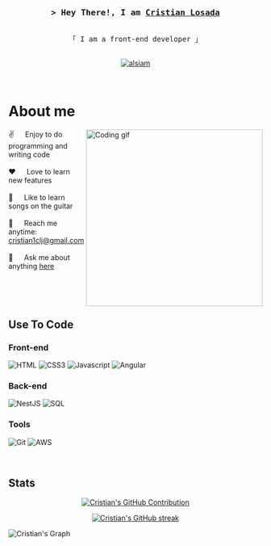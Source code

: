 <h3 align="center">
        <samp>&gt; Hey There!, I am
                <b><a target="_blank" href="">Cristian Losada</a></b>
        </samp>
</h3>


<p align="center"> 
  <samp>
    <br>
    「 I am a front-end developer 」
    <br>
    <br>
  </samp>
</p>

<p align="center">
 <a href="https://www.linkedin.com/in/cristian-losada/" target="_blank">
  <img src="https://img.shields.io/badge/LinkedIn-0077B5?style=for-the-badge&logo=linkedin&logoColor=white" alt="alsiam"/>
 </a>
</p>
<br />

 # About me
 
<p>
 <img align="right" width="350" src="/assets/programmer.gif" alt="Coding gif" />
  
 ✌️ &emsp; Enjoy to do programming and writing code <br/><br/>
 ❤️ &emsp; Love to  learn new features<br/><br/>
 🎸 &emsp; Like to learn songs on the guitar<br/><br/>
 📧 &emsp; Reach me anytime: cristian1clj@gmail.com<br/><br/>
 💬 &emsp; Ask me about anything [here](https://github.com/cristian1clj/cristian1clj/issues)

</p>

<br/>
<br/>
<br/>

## Use To Code

### Front-end

![HTML](https://img.shields.io/badge/html-e34f26?style=for-the-badge&labelColor=black&logo=html5&logoColor=e34f26)
![CSS3](https://img.shields.io/badge/css-1572b6?style=for-the-badge&labelColor=black&logo=css3&logoColor=1572b6)
![Javascript](https://img.shields.io/badge/Javascript-F0DB4F?style=for-the-badge&labelColor=black&logo=javascript&logoColor=F0DB4F)
![Angular](https://img.shields.io/badge/-Angular-dd002e?style=for-the-badge&labelColor=black&logo=angular&logoColor=dd002e)

### Back-end

![NestJS](https://img.shields.io/badge/nestjs-d9204a?style=for-the-badge&labelColor=black&logo=nestjs&logoColor=d9204a)
![SQL](https://img.shields.io/badge/sql-00537f?style=for-the-badge&labelColor=black&logo=rxdb&logoColor=00537f)

### Tools

![Git](https://img.shields.io/badge/Git-F05032?style=for-the-badge&logo=git&logoColor=white)
![AWS](https://img.shields.io/badge/AWS-032437?style=for-the-badge&logo=amazonwebservices%20studio&logoColor=032437)

<br/>

## Stats

<p align="center">
  <a href="https://github.com/cristian1clj">
    <img src="https://github-profile-summary-cards.vercel.app/api/cards/profile-details?username=cristian1clj&theme=radical" alt="Cristian's GitHub Contribution"/>
  </a>
</p>

<p align="center">
  <a href="https://github.com/cristian1clj">
    <img src="https://github-readme-streak-stats.herokuapp.com/?user=cristian1clj&theme=radical&border=7F3FBF&background=0D1117" alt="Cristian's GitHub streak"/>
  </a>
<!--   <a href="https://github.com/cristian1clj"><img alt="Cristian's Top Languages" src="https://denvercoder1-github-readme-stats.vercel.app/api/top-langs/?username=cristian1clj&langs_count=5&layout=compact&theme=react&border_color=7F3FBF&bg_color=0D1117&title_color=F85D7F&icon_color=F8D866" height="192px" width="49.5%"/></a> -->
</p>


![Cristian's Graph](https://github-readme-activity-graph.vercel.app/graph?username=cristian1clj&custom_title=Cristian's%20GitHub%20Activity%20Graph&bg_color=0D1117&color=7F3FBF&line=7F3FBF&point=7F3FBF&area_color=FFFFFF&title_color=FFFFFF&area=true)
